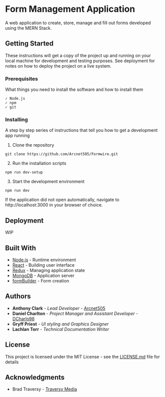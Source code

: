 # Form Management Application

A web application to create, store, manage and fill out forms developed using the MERN Stack.

## Getting Started

These instructions will get a copy of the project up and running on your local machine for development and testing purposes. See deployment for notes on how to deploy the project on a live system.

### Prerequisites

What things you need to install the software and how to install them

```
✓ Node.js
✓ npm
✓ git
```

### Installing

A step by step series of instructions that tell you how to get a development app running

1. Clone the repository

```
git clone https://github.com/Arcnet505/Formwire.git
```

2. Run the installation scripts

```
npm run dev-setup
```

3. Start the development environment

```
npm run dev
```

If the application did not open automatically, navigate to http://localhost:3000 in your browser of choice.

## Deployment

WIP

## Built With

* [Node.js](https://nodejs.org/en/) - Runtime environment
* [React](https://reactjs.org/) - Building user interface
* [Redux](https://redux.js.org/) - Managing application state
* [MongoDB](https://www.mongodb.com/) - Application server
* [formBuilder](https://formbuilder.online) - Form creation

## Authors

* **Anthony Clark** - *Lead Developer* - [Arcnet505](https://github.com/Arcnet505)
* **Daniel Charlton** - *Project Manager and Assistant Developer* - [DCharlo98](https://github.com/DCharlo98)
* **Gryff Priest** - *UI styling and Graphics Designer*
* **Lachlan Torr** - *Technical Documentation Writer*

## License

This project is licensed under the MIT License - see the [LICENSE.md](LICENSE.md) file for details

## Acknowledgments

* Brad Traversy - [Traversy Media](https://www.traversymedia.com/)
